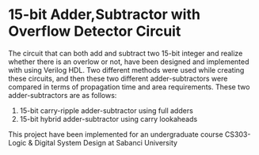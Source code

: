 # 15-bit Adder,Subtractor with Overflow Detector Circuit

The circuit that can both add and subtract two 15-bit integer and realize whether there is an overlow or not, have been designed and implemented with using Verilog HDL. Two different methods were used while creating these circuits, and then these two different adder-subtractors were compared in terms of propagation time and area requirements. These two adder-subtractors are as follows:

1.	15-bit carry-ripple adder-subtractor using full adders
2.	15-bit hybrid adder-subtractor using carry lookaheads 

This project have been implemented for an undergraduate course CS303-Logic & Digital System Design at Sabanci University
